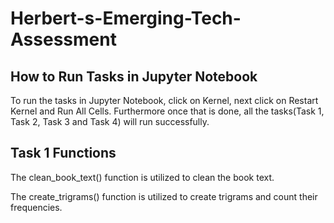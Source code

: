 # Herbert-s-Emerging-Tech-Assessment

## How to Run Tasks in Jupyter Notebook

To run the tasks in Jupyter Notebook, click on Kernel, next click on Restart Kernel and Run All Cells. Furthermore once that is done, all the tasks(Task 1, Task 2, Task 3 and Task 4) will run successfully.


## Task 1 Functions

The clean_book_text() function is utilized to clean the book text.

The create_trigrams() function is utilized to create trigrams and count their frequencies.








